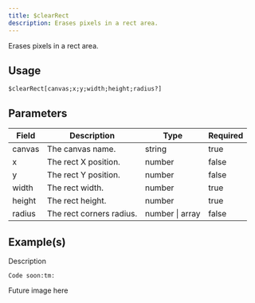 ```yaml
---
title: $clearRect
description: Erases pixels in a rect area.
---
```


Erases pixels in a rect area.
## Usage
```
$clearRect[canvas;x;y;width;height;radius?]
```

## Parameters
| Field | Description | Type | Required |
| --- | --- | --- | --- |
| canvas | The canvas name. | string | true |
| x | The rect X position. | number | false |
| y | The rect Y position. | number | false |
| width | The rect width. | number | true |
| height | The rect height. | number | true |
| radius | The rect corners radius. | number \| array | false |

## Example(s)
<!-- TODO -->
Description
```
Code soon:tm:
```
Future image here
